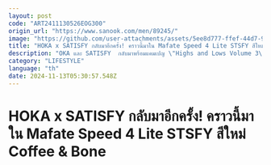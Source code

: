 ```yaml
---
layout: post
code: "ART2411130526EOG300"
origin_url: "https://www.sanook.com/men/89245/"
image: "https://github.com/user-attachments/assets/5ee8d777-ffef-44d7-9623-030535c14721"
title: "HOKA x SATISFY กลับมาอีกครั้ง! คราวนี้มาใน Mafate Speed 4 Lite STSFY สีใหม่ Coffee & Bone"
description: "OKA และ SATISFY  กลับมาพร้อมแคมเปญ \"Highs and Lows Volume 3\"  เปิดตัว Mafate Speed 4 Lite STSFY สองสีใหม่สุดเท่"
category: "LIFESTYLE"
language: "th"
date: 2024-11-13T05:30:57.548Z
---
```


# HOKA x SATISFY กลับมาอีกครั้ง! คราวนี้มาใน Mafate Speed 4 Lite STSFY สีใหม่ Coffee & Bone